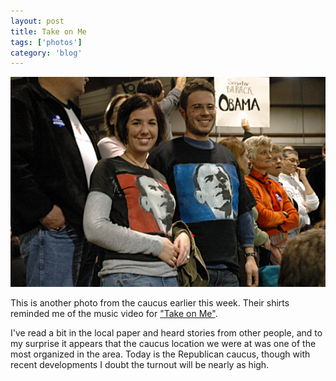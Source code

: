 ```yaml
---
layout: post
title: Take on Me
tags: ['photos']
category: 'blog'
---
```


![Obama - Take on Obama :: Nikon D70](/media/2008/02/bama_aha.jpg)

This is another photo from the caucus earlier this week. Their shirts
reminded me of the music video for ["Take on Me"](http://en.wikipedia.org/wiki/Take_on_Me">).

I've read a bit in the local paper and heard stories from other people,
and to my surprise it appears that the caucus location we were at was
one of the most organized in the area. Today is the Republican caucus,
though with recent developments I doubt the turnout will be nearly as
high.

